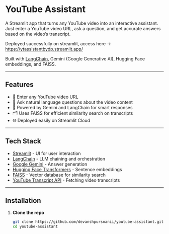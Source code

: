 # YouTube Assistant 

A Streamlit app that turns any YouTube video into an interactive assistant.  
Just enter a YouTube video URL, ask a question, and get accurate answers based on the video’s transcript.  

Deployed successfully on streamlit, access here -> https://ytassistantbydp.streamlit.app/

Built with [LangChain](https://www.langchain.com/), Gemini (Google Generative AI), Hugging Face embeddings, and FAISS.

---

## Features

- 🔗 Enter any YouTube video URL
- 💬 Ask natural language questions about the video content
- 🤖 Powered by Gemini and LangChain for smart responses
- 🗂️ Uses FAISS for efficient similarity search on transcripts
- 🌐 Deployed easily on Streamlit Cloud

---

## Tech Stack
- [Streamlit](https://streamlit.io/) - UI for user interaction
- [LangChain](https://www.langchain.com/) - LLM chaining and orchestration
- [Google Gemini](https://ai.google.dev/) - Answer generation
- [Hugging Face Transformers](https://huggingface.co/) - Sentence embeddings
- [FAISS](https://faiss.ai/) - Vector database for similarity search
- [YouTube Transcript API](https://pypi.org/project/youtube-transcript-api/) - Fetching video transcripts

---

## Installation

1. **Clone the repo**
   ```bash
   git clone https://github.com/devanshpursnanii/youtube-assistant.git
   cd youtube-assistant
